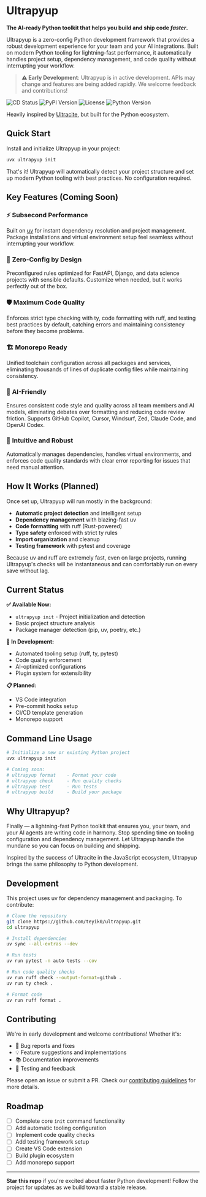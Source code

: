 # Ultrapyup

**The AI-ready Python toolkit that helps you build and ship code _faster_.**

Ultrapyup is a zero-config Python development framework that provides a robust development experience for your team and your AI integrations. Built on modern Python tooling for lightning-fast performance, it automatically handles project setup, dependency management, and code quality without interrupting your workflow.

> **⚠️ Early Development**: Ultrapyup is in active development. APIs may change and features are being added rapidly. We welcome feedback and contributions!

<div>
    <img src="https://img.shields.io/github/actions/workflow/status/teyik0/ultrapyup/cd.yaml?branch=main" alt="CD Status" />
    <img src="https://img.shields.io/pypi/v/ultrapyup" alt="PyPI Version" />
    <img src="https://img.shields.io/github/license/teyik0/ultrapyup" alt="License" />
    <img src="https://img.shields.io/badge/python-3.9%2B-blue" alt="Python Version" />
</div>

Heavily inspired by [Ultracite](https://github.com/haydenbleasel/ultracite), but built for the Python ecosystem.

## Quick Start

Install and initialize Ultrapyup in your project:

```sh
uvx ultrapyup init
```

That's it! Ultrapyup will automatically detect your project structure and set up modern Python tooling with best practices. No configuration required.

## Key Features (Coming Soon)

### ⚡ **Subsecond Performance**
Built on [uv](https://github.com/astral-sh/uv) for instant dependency resolution and project management. Package installations and virtual environment setup feel seamless without interrupting your workflow.

### 🎯 **Zero-Config by Design**
Preconfigured rules optimized for FastAPI, Django, and data science projects with sensible defaults. Customize when needed, but it works perfectly out of the box.

### 🛡️ **Maximum Code Quality**
Enforces strict type checking with ty, code formatting with ruff, and testing best practices by default, catching errors and maintaining consistency before they become problems.

### 🏗️ **Monorepo Ready**
Unified toolchain configuration across all packages and services, eliminating thousands of lines of duplicate config files while maintaining consistency.

### 🤖 **AI-Friendly**
Ensures consistent code style and quality across all team members and AI models, eliminating debates over formatting and reducing code review friction. Supports GitHub Copilot, Cursor, Windsurf, Zed, Claude Code, and OpenAI Codex.

### 🔧 **Intuitive and Robust**
Automatically manages dependencies, handles virtual environments, and enforces code quality standards with clear error reporting for issues that need manual attention.

## How It Works (Planned)

Once set up, Ultrapyup will run mostly in the background:

- **Automatic project detection** and intelligent setup
- **Dependency management** with blazing-fast uv
- **Code formatting** with ruff (Rust-powered)
- **Type safety** enforced with strict ty rules
- **Import organization** and cleanup
- **Testing framework** with pytest and coverage

Because uv and ruff are extremely fast, even on large projects, running Ultrapyup's checks will be instantaneous and can comfortably run on every save without lag.

## Current Status

**✅ Available Now:**
- `ultrapyup init` - Project initialization and detection
- Basic project structure analysis
- Package manager detection (pip, uv, poetry, etc.)

**🚧 In Development:**
- Automated tooling setup (ruff, ty, pytest)
- Code quality enforcement
- AI-optimized configurations
- Plugin system for extensibility

**📋 Planned:**
- VS Code integration
- Pre-commit hooks setup
- CI/CD template generation
- Monorepo support

## Command Line Usage

```sh
# Initialize a new or existing Python project
uvx ultrapyup init

# Coming soon:
# ultrapyup format    - Format your code
# ultrapyup check     - Run quality checks
# ultrapyup test      - Run tests
# ultrapyup build     - Build your package
```

## Why Ultrapyup?

Finally — a lightning-fast Python toolkit that ensures you, your team, and your AI agents are writing code in harmony. Stop spending time on tooling configuration and dependency management. Let Ultrapyup handle the mundane so you can focus on building and shipping.

Inspired by the success of Ultracite in the JavaScript ecosystem, Ultrapyup brings the same philosophy to Python development.

## Development

This project uses uv for dependency management and packaging. To contribute:

```bash
# Clone the repository
git clone https://github.com/teyik0/ultrapyup.git
cd ultrapyup

# Install dependencies
uv sync --all-extras --dev

# Run tests
uv run pytest -n auto tests --cov

# Run code quality checks
uv run ruff check --output-format=github .
uv run ty check .

# Format code
uv run ruff format .
```

## Contributing

We're in early development and welcome contributions! Whether it's:
- 🐛 Bug reports and fixes
- 💡 Feature suggestions and implementations
- 📚 Documentation improvements
- 🧪 Testing and feedback

Please open an issue or submit a PR. Check our [contributing guidelines](CONTRIBUTING.md) for more details.

## Roadmap

- [ ] Complete core `init` command functionality
- [ ] Add automatic tooling configuration
- [ ] Implement code quality checks
- [ ] Add testing framework setup
- [ ] Create VS Code extension
- [ ] Build plugin ecosystem
- [ ] Add monorepo support

---

**Star this repo** if you're excited about faster Python development! Follow the project for updates as we build toward a stable release.
